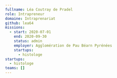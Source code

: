 ```yaml
---
fullname: Léa Coutray de Pradel
role: Intrapreneur
domaine: Intraprenariat
github: lea64
missions:
  - start: 2020-07-01
    end: 2020-09-30
    status: admin
    employer: Agglomération de Pau Béarn Pyrénées
    startups:
      - histologe
startups:
  - histologe
teams: []
---
```

